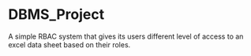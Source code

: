 # DBMS_Project
A simple RBAC system that gives its users different level of access to an excel data sheet based on their roles.
